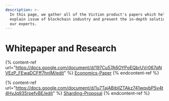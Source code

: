 ```yaml
---
description: >-
  In this page, we gather all of the Viction product's papers which help
  explain issue of blockchain industry and present the in-depth solution from
  our experts.
---
```


# Whitepaper and Research

{% content-ref url="https://docs.google.com/document/d/197Cu57A6OYPoEQbrUVr067qNVEzP_FEwaDCFff7hnlM/edit" %}
[Economics-Paper](https://docs.google.com/document/d/197Cu57A6OYPoEQbrUVr067qNVEzP_FEwaDCFff7hnlM/edit)
{% endcontent-ref %}

{% content-ref url="https://docs.google.com/document/d/1u7TajABjbllZTAkz741wqvbP5v4t4HvJq935rpefvBE/edit" %}
[Sharding-Proposal](https://docs.google.com/document/d/1u7TajABjbllZTAkz741wqvbP5v4t4HvJq935rpefvBE/edit)
{% endcontent-ref %}
